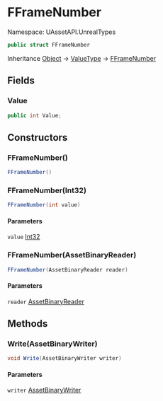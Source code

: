 # FFrameNumber

Namespace: UAssetAPI.UnrealTypes

```csharp
public struct FFrameNumber
```

Inheritance [Object](https://docs.microsoft.com/en-us/dotnet/api/system.object) → [ValueType](https://docs.microsoft.com/en-us/dotnet/api/system.valuetype) → [FFrameNumber](./uassetapi.unrealtypes.fframenumber.md)

## Fields

### **Value**

```csharp
public int Value;
```

## Constructors

### **FFrameNumber()**

```csharp
FFrameNumber()
```

### **FFrameNumber(Int32)**

```csharp
FFrameNumber(int value)
```

#### Parameters

`value` [Int32](https://docs.microsoft.com/en-us/dotnet/api/system.int32)<br>

### **FFrameNumber(AssetBinaryReader)**

```csharp
FFrameNumber(AssetBinaryReader reader)
```

#### Parameters

`reader` [AssetBinaryReader](./uassetapi.assetbinaryreader.md)<br>

## Methods

### **Write(AssetBinaryWriter)**

```csharp
void Write(AssetBinaryWriter writer)
```

#### Parameters

`writer` [AssetBinaryWriter](./uassetapi.assetbinarywriter.md)<br>
